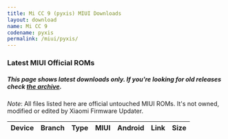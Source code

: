 ```yaml
---
title: Mi CC 9 (pyxis) MIUI Downloads
layout: download
name: Mi CC 9
codename: pyxis
permalink: /miui/pyxis/
---
```

### Latest MIUI Official ROMs
##### This page shows latest downloads only. If you're looking for old releases check [the archive](/archive/miui/pyxis/).
*Note*: All files listed here are official untouched MIUI ROMs. It's not owned, modified or edited by Xiaomi Firmware Updater.

<div class="table-responsive-md" id="table-wrapper">
<table id="miui" class="compact table table-striped table-hover table-sm">
    <thead class="thead-dark">
        <tr>
            <th>Device</th>
            <th>Branch</th>
            <th>Type</th>
            <th>MIUI</th>
            <th>Android</th>
            <th>Link</th>
            <th>Size</th>
        </tr>
    </thead>
    <script>loadMiuiDownloads('pyxis')</script>
</table>
</div>

